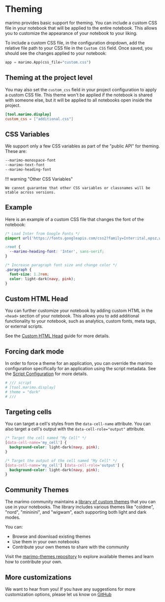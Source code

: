# Theming

marimo provides basic support for theming. You can include a custom CSS file in your notebook that will be applied to the entire notebook. This allows you to customize the appearance of your notebook to your liking.

To include a custom CSS file, in the configuration dropdown, add the relative file path to your CSS file in the `Custom CSS` field. Once saved, you should see the changes applied to your notebook:

```python
app = marimo.App(css_file="custom.css")
```

## Theming at the project level

You may also set the `custom_css` field in your project configuration to apply a custom CSS file. This theme won't be applied if the notebook is shared with someone else, but it will be applied to all notebooks open inside the project.

```toml title="pyproject.toml"
[tool.marimo.display]
custom_css = ["additional.css"]
```

## CSS Variables

We support only a few CSS variables as part of the "public API" for theming. These are:

```css
--marimo-monospace-font
--marimo-text-font
--marimo-heading-font
```

!!! warning "Other CSS Variables"

    We cannot guarantee that other CSS variables or classnames will be stable across versions.

## Example

Here is an example of a custom CSS file that changes the font of the notebook:

```css
/* Load Inter from Google Fonts */
@import url('https://fonts.googleapis.com/css2?family=Inter:ital,opsz,wght@0,14..32,100..900;1,14..32,100..900&display=swap');

:root {
  --marimo-heading-font: 'Inter', sans-serif;
}

/* Increase paragraph font size and change color */
.paragraph {
  font-size: 1.2rem;
  color: light-dark(navy, pink);
}
```

## Custom HTML Head

You can further customize your notebook by adding custom HTML in the `<head>` section of your notebook. This allows you to add additional functionality to your notebook, such as analytics, custom fonts, meta tags, or external scripts.

See the [Custom HTML Head](html_head.md) guide for more details.

## Forcing dark mode

In order to force a theme for an application, you can override the marimo configuration specifically for an application using the script metadata. See the [Script Configuration](../configuration/index.md#script-metadata-configuration) for more details.

```python
# /// script
# [tool.marimo.display]
# theme = "dark"
# ///
```

## Targeting cells

You can target a cell's styles from the `data-cell-name` attribute. You can also target a cell's output with the `data-cell-role="output"` attribute.

```css
/* Target the cell named "My Cell" */
[data-cell-name='my_cell'] {
  background-color: light-dark(navy, pink);
}

/* Target the output of the cell named "My Cell" */
[data-cell-name='my_cell'] [data-cell-role='output'] {
  background-color: light-dark(navy, pink);
}
```

## Community Themes

The marimo community maintains a [library of custom themes](https://github.com/Haleshot/marimo-themes) that you can use in your notebooks. The library includes various themes like "coldme", "nord", "mininini", and "wigwam", each supporting both light and dark modes.

You can:

- Browse and download existing themes
- Use them in your own notebooks
- Contribute your own themes to share with the community

Visit the [marimo-themes repository](https://github.com/Haleshot/marimo-themes) to explore available themes and learn how to contribute your own.

## More customizations

We want to hear from you! If you have any suggestions for more customization options, please let us know on [GitHub](https://github.com/marimo-team/marimo/discussions)
